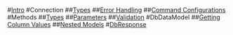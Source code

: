 ﻿#[Intro](index.md)
#Connection
##[Types](Connection/Types.md)
##[Error Handling](Connection/ErrorHandling.md)
##[Command Configurations](Connection/IdBCommandConfig.md)
#Methods
##[Types](Methods/Types.md)
##[Parameters](Methods/Parameters.md)
##[Validation](Methods/Validation.md)
#DbDataModel
##[Getting Column Values](DbDataModel/GettingColumnValues.md)
##[Nested Models](DbDataModel/NestedModels.md)
#[DbResponse](DbResponse.md)
